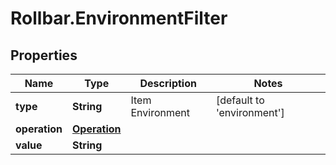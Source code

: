 # Rollbar.EnvironmentFilter

## Properties

Name | Type | Description | Notes
------------ | ------------- | ------------- | -------------
**type** | **String** | Item Environment | [default to &#39;environment&#39;]
**operation** | [**Operation**](Operation.md) |  | 
**value** | **String** |  | 


